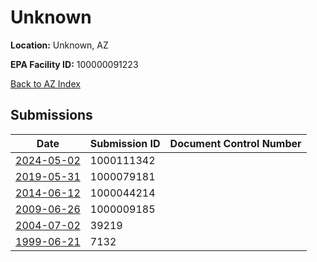 # Unknown

**Location:** Unknown, AZ

**EPA Facility ID:** 100000091223

[Back to AZ Index](../../index.md)

## Submissions

| Date | Submission ID | Document Control Number |
|------|--------------|-------------------------|
| [2024-05-02](submissions/1000111342.md) | 1000111342 |  |
| [2019-05-31](submissions/1000079181.md) | 1000079181 |  |
| [2014-06-12](submissions/1000044214.md) | 1000044214 |  |
| [2009-06-26](submissions/1000009185.md) | 1000009185 |  |
| [2004-07-02](submissions/39219.md) | 39219 |  |
| [1999-06-21](submissions/7132.md) | 7132 |  |
